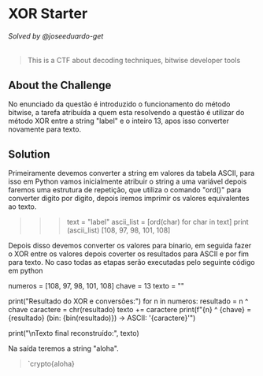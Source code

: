 # XOR Starter
###### Solved by @joseeduardo-get
> This is a CTF about decoding techniques, bitwise developer tools
## About the Challenge
No enunciado da questão é introduzido o funcionamento do método bitwise, a tarefa atribuída a quem esta resolvendo a questão é utilizar do método XOR entre a string "label" e o inteiro 13, apos isso converter novamente para texto.
## Solution
Primeiramente devemos converter a string em valores da tabela ASCII, para isso em Python vamos inicialmente atribuir o string a uma variável depois faremos uma estrutura de repetição, que utiliza o comando "ord()" para converter digito por digito, depois iremos imprimir os valores equivalentes ao texto.

>>> text = "label"
>>> ascii_list = [ord(char) for char in text]
>>> print (ascii_list)
[108, 97, 98, 101, 108]

Depois disso devemos converter os valores para binario, em seguida fazer o XOR entre os valores depois coverter os resultados para ASCII e por fim para texto. No caso todas as etapas serão executadas pelo seguinte código em python

numeros = [108, 97, 98, 101, 108]
chave = 13
texto = ""

print("Resultado do XOR e conversões:")
for n in numeros:
    resultado = n ^ chave
    caractere = chr(resultado)
    texto += caractere
    print(f"{n} ^ {chave} = {resultado} (bin: {bin(resultado)}) -> ASCII: '{caractere}'")

print("\nTexto final reconstruído:", texto)

Na saída teremos a string "aloha".

>`crypto{aloha}
